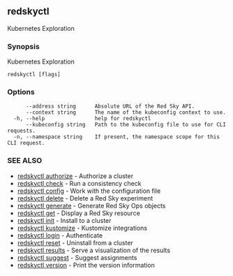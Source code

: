 ## redskyctl

Kubernetes Exploration

### Synopsis

Kubernetes Exploration

```
redskyctl [flags]
```

### Options

```
      --address string      Absolute URL of the Red Sky API.
      --context string      The name of the kubeconfig context to use.
  -h, --help                help for redskyctl
      --kubeconfig string   Path to the kubeconfig file to use for CLI requests.
  -n, --namespace string    If present, the namespace scope for this CLI request.
```

### SEE ALSO

* [redskyctl authorize](redskyctl_authorize.md)	 - Authorize a cluster
* [redskyctl check](redskyctl_check.md)	 - Run a consistency check
* [redskyctl config](redskyctl_config.md)	 - Work with the configuration file
* [redskyctl delete](redskyctl_delete.md)	 - Delete a Red Sky experiment
* [redskyctl generate](redskyctl_generate.md)	 - Generate Red Sky Ops objects
* [redskyctl get](redskyctl_get.md)	 - Display a Red Sky resource
* [redskyctl init](redskyctl_init.md)	 - Install to a cluster
* [redskyctl kustomize](redskyctl_kustomize.md)	 - Kustomize integrations
* [redskyctl login](redskyctl_login.md)	 - Authenticate
* [redskyctl reset](redskyctl_reset.md)	 - Uninstall from a cluster
* [redskyctl results](redskyctl_results.md)	 - Serve a visualization of the results
* [redskyctl suggest](redskyctl_suggest.md)	 - Suggest assignments
* [redskyctl version](redskyctl_version.md)	 - Print the version information

